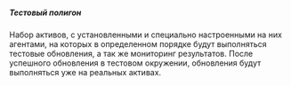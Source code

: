 ##### Тестовый полигон
Набор активов, с установленными и специально настроенными на них агентами, на которых в определенном порядке будут выполняться тестовые обновления, а так же мониторинг результатов. После успешного обновления в тестовом окружении, обновления будут выполняться уже на реальных активах.
